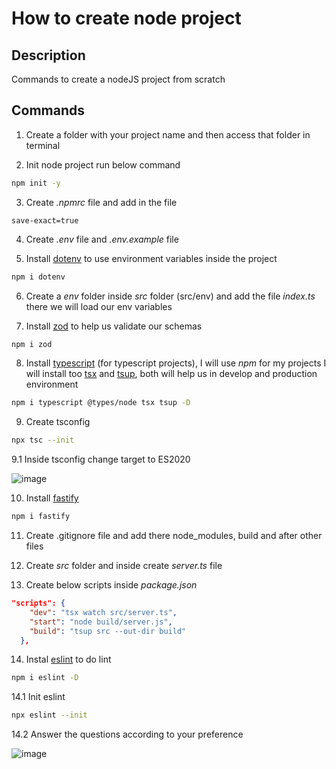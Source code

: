 # How to create node project

## Description

Commands to create a nodeJS project from scratch

## Commands

1. Create a folder with your project name and then access that folder in terminal

2. Init node project run below command

```bash
npm init -y
```

3. Create _.npmrc_ file and add in the file

```code
save-exact=true
```

4. Create _.env_ file and _.env.example_ file

5. Install [dotenv](https://www.npmjs.com/package/dotenv) to use environment variables inside the project

```bash
npm i dotenv
```

6. Create a _env_ folder inside _src_ folder (src/env) and add the file _index.ts_ there we will load our env variables

7. Install [zod](https://www.npmjs.com/package/zod) to help us validate our schemas

```bash
npm i zod
```  

8. Install [typescript](https://www.npmjs.com/package/typescript) (for typescript projects), I will use _npm_ for my projects
   I will install too [tsx](https://www.npmjs.com/package/tsx) and [tsup](https://www.npmjs.com/package/tsup), both will help us in develop and production environment

```bash
npm i typescript @types/node tsx tsup -D
```

9. Create tsconfig

```bash
npx tsc --init
```

9.1 Inside tsconfig change target to ES2020

![image](https://github.com/jhonatasmatos/how-to-create-node-project/assets/16242029/5cfce3cc-92be-4262-89e4-c147c4c16030)

10. Install [fastify](https://www.npmjs.com/package/fastify)

```bash
npm i fastify
```

11. Create .gitignore file and add there node_modules, build and after other files

12. Create _src_ folder and inside create _server.ts_ file

13. Create below scripts inside _package.json_

```json
"scripts": {
    "dev": "tsx watch src/server.ts",
    "start": "node build/server.js",
    "build": "tsup src --out-dir build"
  },
```

14. Instal [eslint](https://www.npmjs.com/package/eslint) to do lint

```bash
npm i eslint -D
```

14.1 Init eslint

```bash
npx eslint --init
```

14.2 Answer the questions according to your preference

![image](https://github.com/jhonatasmatos/how-to-create-node-project/assets/16242029/f5ece3c3-0be8-4a25-962e-c82eb4b5d858)
